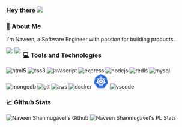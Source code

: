 ### Hey there <a href="https://github.com/NaveenShanmugavel18"><img src="https://media.giphy.com/media/hvRJCLFzcasrR4ia7z/giphy.gif" width="25px"></a>

### 🧐 About Me

I'm Naveen, a Software Engineer with passion for building products.

<a href="https://twitter.com/naveensv18">
  <img align="left"  width="22px" src="https://cdn.jsdelivr.net/npm/simple-icons@v3/icons/twitter.svg" />
</a>
<a href="https://www.linkedin.com/in/naveen-shanmugavel-94461967">
  <img align="left" width="22px" src="https://cdn.jsdelivr.net/npm/simple-icons@v3/icons/linkedin.svg" />
</a>

### 💻 Tools and Technologies
<p align="left">
<img src=https://devicons.github.io/devicon/devicon.git/icons/html5/html5-original-wordmark.svg alt=html5 width="40" height="40"/>
<img src=https://devicons.github.io/devicon/devicon.git/icons/css3/css3-original-wordmark.svg alt=css3 width="40" height="40"/>
<img src=https://devicons.github.io/devicon/devicon.git/icons/javascript/javascript-original.svg alt=javascript width="40" height="40"/>
<img src=https://devicons.github.io/devicon/devicon.git/icons/express/express-original-wordmark.svg alt=express width="40" height="40"/>
<img src=https://devicons.github.io/devicon/devicon.git/icons/nodejs/nodejs-original-wordmark.svg alt=nodejs width="40" height="40"/>
<img src=https://devicons.github.io/devicon/devicon.git/icons/redis/redis-original-wordmark.svg alt=redis width="40" height="40"/>
<img src=https://devicons.github.io/devicon/devicon.git/icons/mysql/mysql-original-wordmark.svg alt=mysql width="40" height="40"/>
<img src=https://devicons.github.io/devicon/devicon.git/icons/mongodb/mongodb-original-wordmark.svg alt=mongodb width="40" height="40"/>
<img src=https://devicons.github.io/devicon/devicon.git/icons/git/git-original-wordmark.svg alt=git width="40" height="40"/>
<img src="https://cdn.svgporn.com/logos/aws.svg" alt="aws" height="40" width="40" >
<img src=https://devicons.github.io/devicon/devicon.git/icons/docker/docker-original-wordmark.svg alt=docker width="40" height="40"/>
<img src="https://raw.githubusercontent.com/github/explore/80688e429a7d4ef2fca1e82350fe8e3517d3494d/topics/kubernetes/kubernetes.png" alt="kubernetes" height="40" width="40" >
<img src="https://cdn.svgporn.com/logos/visual-studio-code.svg" alt="vscode" height="40" width="40" >
  </p>

### 📈 Github Stats
![Naveen Shanmugavel's Github](https://github-readme-stats.vercel.app/api?username=NaveenShanmugavel18&show_icons=true&count_private=true) ![Naveen Shanmugavel's PL Stats](https://github-readme-stats.vercel.app/api/top-langs/?username=NaveenShanmugavel18&layout=compact)
<!--
**NaveenShanmugavel18/NaveenShanmugavel18** is a ✨ _special_ ✨ repository because its `README.md` (this file) appears on your GitHub profile.

Here are some ideas to get you started:

- 🔭 I’m currently working on ...
- 🌱 I’m currently learning ...
- 👯 I’m looking to collaborate on ...
- 🤔 I’m looking for help with ...
- 💬 Ask me about ...
- 📫 How to reach me: ...
- 😄 Pronouns: ...
- ⚡ Fun fact: ...
-->
